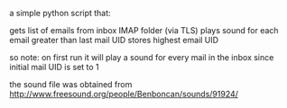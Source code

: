 a simple python script that:

 gets list of emails from inbox IMAP folder (via TLS)
 plays sound for each email greater than last mail UID
 stores highest email UID

so note: on first run it will play a sound for every mail in the inbox since initial mail UID is set to 1

the sound file was obtained from http://www.freesound.org/people/Benboncan/sounds/91924/
